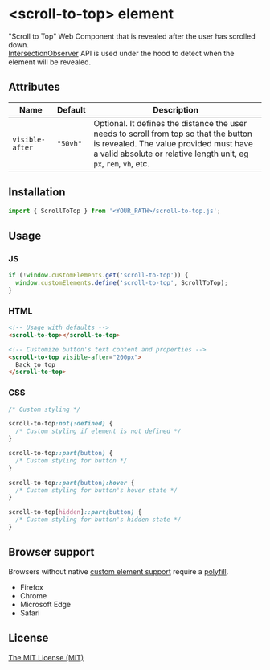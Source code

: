 # &lt;scroll-to-top&gt; element

"Scroll to Top" Web Component that is revealed after the user has scrolled down.  
[IntersectionObserver](https://developer.mozilla.org/en-US/docs/Web/API/Intersection_Observer_API) API is used under the hood to detect when the element will be revealed.

## Attributes
| Name | Default | Description |
| ---- | ------- | ----------- |
| `visible-after` | `"50vh"` | Optional. It defines the distance the user needs to scroll from top so that the button is revealed. The value provided must have a valid absolute or relative length unit, eg `px`, `rem`, `vh`, etc. |

## Installation

```js
import { ScrollToTop } from '<YOUR_PATH>/scroll-to-top.js';
```

## Usage

### JS
```js
if (!window.customElements.get('scroll-to-top')) {
  window.customElements.define('scroll-to-top', ScrollToTop);
}
```

### HTML
```html
<!-- Usage with defaults -->
<scroll-to-top></scroll-to-top>

<!-- Customize button's text content and properties -->
<scroll-to-top visible-after="200px">
  Back to top
</scroll-to-top>
```

### CSS
```css
/* Custom styling */

scroll-to-top:not(:defined) {
  /* Custom styling if element is not defined */
}

scroll-to-top::part(button) {
  /* Custom styling for button */
}

scroll-to-top::part(button):hover {
  /* Custom styling for button's hover state */
}

scroll-to-top[hidden]::part(button) {
  /* Custom styling for button's hidden state */
}
```

## Browser support

Browsers without native [custom element support][support] require a [polyfill][polyfill].

- Firefox
- Chrome
- Microsoft Edge
- Safari

[support]: https://caniuse.com/#feat=custom-elementsv1
[polyfill]: https://github.com/webcomponents/polyfills/tree/master/packages/custom-elements

## License

[The MIT License (MIT)](https://georapbox.mit-license.org/@2022)
